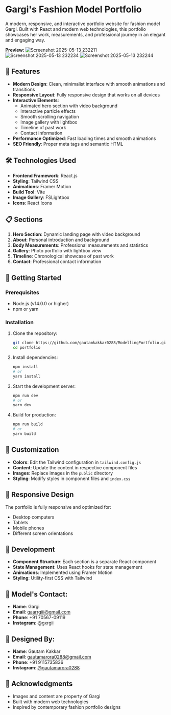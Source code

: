 # Gargi's Fashion Model Portfolio

A modern, responsive, and interactive portfolio website for fashion model Gargi. Built with React and modern web technologies, this portfolio showcases her work, measurements, and professional journey in an elegant and engaging way.

**Preview:**
![Screenshot 2025-05-13 232211](https://github.com/user-attachments/assets/57fde022-5878-4648-903a-f7e721ab048f)
![Screenshot 2025-05-13 232234](https://github.com/user-attachments/assets/cdff430f-778e-440a-8fd1-fd25038604b2)
![Screenshot 2025-05-13 232244](https://github.com/user-attachments/assets/05afc7ae-0a61-4fb3-8bbd-bfe0d2f570db)




## 🌟 Features

- **Modern Design**: Clean, minimalist interface with smooth animations and transitions
- **Responsive Layout**: Fully responsive design that works on all devices
- **Interactive Elements**:
  - Animated hero section with video background
  - Interactive particle effects
  - Smooth scrolling navigation
  - Image gallery with lightbox
  - Timeline of past work
  - Contact information
- **Performance Optimized**: Fast loading times and smooth animations
- **SEO Friendly**: Proper meta tags and semantic HTML

## 🛠️ Technologies Used

- **Frontend Framework**: React.js
- **Styling**: Tailwind CSS
- **Animations**: Framer Motion
- **Build Tool**: Vite
- **Image Gallery**: FSLightbox
- **Icons**: React Icons

## 📋 Sections

1. **Hero Section**: Dynamic landing page with video background
2. **About**: Personal introduction and background
3. **Body Measurements**: Professional measurements and statistics
4. **Gallery**: Photo portfolio with lightbox view
5. **Timeline**: Chronological showcase of past work
6. **Contact**: Professional contact information

## 🚀 Getting Started

### Prerequisites

- Node.js (v14.0.0 or higher)
- npm or yarn

### Installation

1. Clone the repository:
   ```bash
   git clone https://github.com/gautamkakkar0288/ModellingPortfolio.git
   cd portfolio
   ```

2. Install dependencies:
   ```bash
   npm install
   # or
   yarn install
   ```

3. Start the development server:
   ```bash
   npm run dev
   # or
   yarn dev
   ```

4. Build for production:
   ```bash
   npm run build
   # or
   yarn build
   ```

## 🎨 Customization

- **Colors**: Edit the Tailwind configuration in `tailwind.config.js`
- **Content**: Update the content in respective component files
- **Images**: Replace images in the `public` directory
- **Styling**: Modify styles in component files and `index.css`

## 📱 Responsive Design

The portfolio is fully responsive and optimized for:
- Desktop computers
- Tablets
- Mobile phones
- Different screen orientations

## 🔧 Development

- **Component Structure**: Each section is a separate React component
- **State Management**: Uses React hooks for state management
- **Animations**: Implemented using Framer Motion
- **Styling**: Utility-first CSS with Tailwind

## 👤 Model's Contact:

- **Name**: Gargi
- **Email**: gaarrgiii@gmail.com
- **Phone**: +91 70567-09119
- **Instagram**: [@gxrgii](https://www.instagram.com/gxrgii/)

## 👤 Designed By:

- **Name**: Gautam Kakkar
- **Email**: gautamarora0288@gmail.com
- **Phone**: +91 9115735836
- **Instagram**: [@gautamarora0288](https://www.instagram.com/gautamarora0288/)

## 🙏 Acknowledgments

- Images and content are property of Gargi
- Built with modern web technologies
- Inspired by contemporary fashion portfolio designs 
